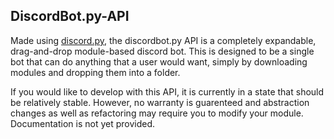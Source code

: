 ## DiscordBot.py-API

Made using [discord.py](https://github.com/Rapptz/discord.py), the discordbot.py API is a completely expandable, drag-and-drop module-based discord bot. This is designed to be a single bot that can do anything that a user would want, simply by downloading modules and dropping them into a folder.

If you would like to develop with this API, it is currently in a state that should be relatively stable. However, no warranty is guarenteed and abstraction changes as well as refactoring may require you to modify your module.  
Documentation is not yet provided.
